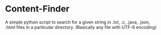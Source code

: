 # Content-Finder
A simple python script to search for a given string in .txt, .c, .java, .json, .html files in a particular directory. (Basically any file with UTF-8 encoding)
